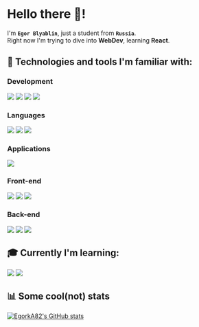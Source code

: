 # Hello there 👋!
I'm **`Egor Blyablin`**, just a student from **`Russia`**.<br>
Right now I'm trying to dive into **WebDev**, learning **React**.

## 🔧 Technologies and tools I'm familiar with:

### Development
<img src="https://img.shields.io/badge/OS-Windows%2011-08b0ec?logo=windows&logoColor=08b0ec&style=for-the-badge"/> <img src="https://img.shields.io/badge/Editor-VSCode-39a8f2?logo=visualstudiocode&logoColor=39a8f2&style=for-the-badge"/> <img src="https://img.shields.io/badge/ESLint-4B32C3?logo=eslint&style=for-the-badge"/> <img src="https://img.shields.io/badge/Webpack-grey?logo=webpack&style=for-the-badge"/>

### Languages
<img src="https://img.shields.io/badge/Python-3776ab?logo=python&logoColor=white&style=for-the-badge"/> <img src="https://img.shields.io/badge/JavaScript-grey?logo=javascript&style=for-the-badge"/> <img src="https://img.shields.io/badge/Arduino-00979D?logo=arduino&logoColor=white&style=for-the-badge"/>

### Applications
<img src="https://img.shields.io/badge/Qt-41CD52?logo=qt&logoColor=white&style=for-the-badge"/>

### Front-end
<img src="https://img.shields.io/badge/HTML-E34F26?logo=html5&logoColor=white&style=for-the-badge"/> <img src="https://img.shields.io/badge/CSS-1572B6?logo=css3&logoColor=white&style=for-the-badge"/> <img src="https://img.shields.io/badge/Sass-CC6699?logo=sass&logoColor=white&style=for-the-badge"/>

### Back-end
<img src="https://img.shields.io/badge/Django-44b78b?logo=django&style=for-the-badge"/> <img src="https://img.shields.io/badge/MySQL-4479a1?logo=mysql&logoColor=white&style=for-the-badge"/> <img src="https://img.shields.io/badge/SQLite-003B57?logo=sqlite&logoColor=white&style=for-the-badge"/>

## 🎓 Currently I'm learning:
<img src="https://img.shields.io/badge/FastAPI-grey?logo=fastapi&style=for-the-badge"/> <img src="https://img.shields.io/badge/React-grey?logo=react&style=for-the-badge"/>

## 📊 Some cool(not) stats
[![EgorkA82's GitHub stats](https://github-readme-stats.vercel.app/api?username=EgorkA82&hide=contribs,prs&count_private=true&show_icons=true)](https://github.com/EgorkA82/github-readme-stats)
